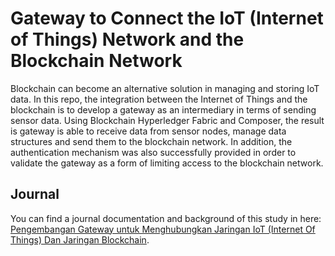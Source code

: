 Gateway to Connect the IoT (Internet of Things) Network and the Blockchain Network
===================

Blockchain can become an alternative solution in managing and storing IoT data. In this repo, the integration between the Internet of Things and the blockchain is to develop a gateway as an intermediary in terms of sending sensor data. Using Blockchain Hyperledger Fabric and Composer, the result is gateway is able to receive data from sensor nodes, manage data structures and send them to the blockchain network. In addition, the authentication mechanism was also successfully provided in order to validate the gateway as a form of limiting access to the blockchain network.

Journal
--------------------

You can find a journal documentation and background of this study in here: [Pengembangan Gateway untuk Menghubungkan Jaringan IoT (Internet Of Things) Dan Jaringan Blockchain](http://j-ptiik.ub.ac.id/index.php/j-ptiik/article/view/6828).